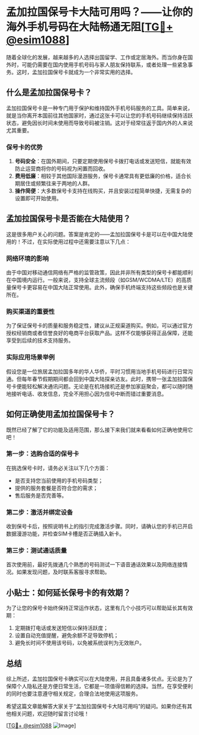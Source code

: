 # 孟加拉国保号卡大陆可用吗？——让你的海外手机号码在大陆畅通无阻[[TG💪+ @esim1088](https://t.me/s/esim1088)]

随着全球化的发展，越来越多的人选择出国留学、工作或定居海外。而当你身在国外时，可能仍需要在国内使用手机号码与家人朋友保持联系，或者处理一些紧急事务。这时，孟加拉国保号卡就成为一个非常实用的选择。

## 什么是孟加拉国保号卡？

孟加拉国保号卡是一种专门用于保护和维持国外手机号码服务的工具。简单来说，就是当你离开本国前往其他国家时，通过这张卡可以让您的手机号码继续保持活跃状态，避免因长时间未使用而导致号码被注销。这对于经常往返于国内外的人来说尤其重要。

### 保号卡的优势

1. **号码安全**：在国外期间，只要定期使用保号卡拨打电话或发送短信，就能有效防止运营商将你的号码视为闲置而回收。
2. **费用低廉**：相较于其他国际漫游服务，保号卡通常具有更低廉的价格，适合长期居住或频繁往来于两地的人群。
3. **操作简便**：大多数保号卡支持在线购买，并且安装过程简单快捷，无需复杂的设置即可开始使用。

## 孟加拉国保号卡是否能在大陆使用？

这是很多用户关心的问题。答案是肯定的——孟加拉国保号卡是可以在中国大陆使用的！不过，在实际使用过程中还需要注意以下几点：

### 网络环境的影响

由于中国对移动通信网络有严格的监管政策，因此并非所有类型的保号卡都能顺利在中国境内运行。一般来说，支持全球主流频段（如GSM/WCDMA/LTE）的高质量保号卡更容易在中国大陆正常使用。此外，确保手机终端支持这些频段也是关键所在。

### 购买渠道的重要性

为了保证保号卡的质量和服务稳定性，建议从正规渠道购买。例如，可以通过官方授权经销商或者信誉良好的电商平台获取产品。这样不仅能够获得正品保障，还能享受到后续的技术支持服务。

### 实际应用场景举例

假设您是一位旅居孟加拉国多年的华人华侨，平时习惯用当地手机号码进行日常沟通。但每年春节假期期间都会回到中国大陆探亲访友。此时，携带一张孟加拉国保号卡便能轻松解决通讯问题。无论是在机场接机还是参加家庭聚会，都可以随时随地接听电话、收发信息，完全不用担心因为信号中断而错过重要消息。

## 如何正确使用孟加拉国保号卡？

既然已经了解了它的功能及适用范围，那么接下来我们就来看看如何正确地使用它吧！

### 第一步：选购合适的保号卡

在挑选保号卡时，请务必关注以下几个方面：
- 是否支持您当前使用的手机号码类型；
- 提供的服务套餐是否符合您的需求；
- 售后服务是否完善等。

### 第二步：激活并绑定设备

收到保号卡后，按照说明书上的指引完成激活步骤。同时，请确认您的手机已开启数据漫游功能，并检查SIM卡槽是否正确插入新卡。

### 第三步：测试通话质量

首次使用前，最好先拨通几个熟悉的号码测试一下语音通话效果以及网络连接情况。如果发现问题，及时联系客服寻求帮助。

## 小贴士：如何延长保号卡的有效期？

为了让您的保号卡始终保持正常运作状态，这里有几个小技巧可以帮助延长其有效期：

1. 定期拨打电话或发送短信以保持活跃度；
2. 设置自动充值提醒，避免余额不足导致停机；
3. 避免长时间不使用该号码，以免被系统误判为无效账户。

## 总结

综上所述，孟加拉国保号卡确实可以在大陆使用，并且具备诸多优点。无论是为了保障个人隐私还是方便日常生活，它都是一项值得信赖的选择。当然，在享受便利的同时也要注意遵守相关规定，合理合法地使用这项服务。

希望这篇文章能解答大家关于“孟加拉国保号卡大陆可用吗”的疑问。如果你还有其他相关问题，欢迎随时留言讨论哦！

[[TG💪+ @esim1088](https://t.me/s/esim1088) ![Image](https://i.postimg.cc/4NQfJmqS/Snipaste-2025-05-13-00-14-12.png)]